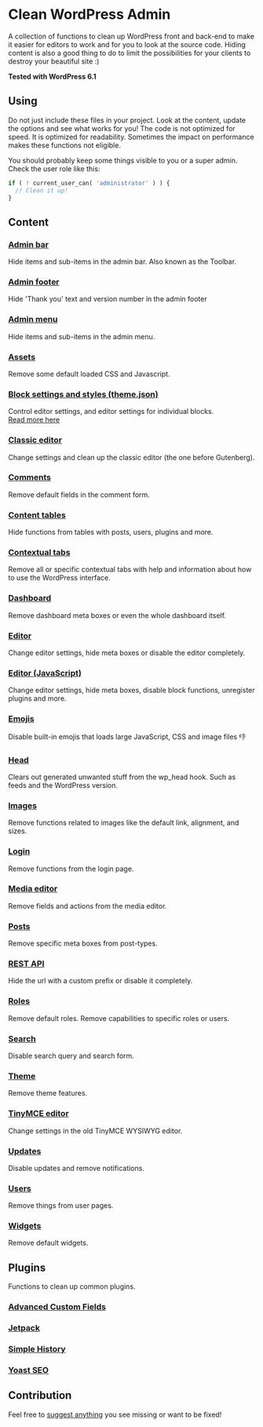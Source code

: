 # Clean WordPress Admin
A collection of functions to clean up WordPress front and back-end to make it easier for editors to work and for you to look at the source code. Hiding content is also a good thing to do to limit the possibilities for your clients to destroy your beautiful site :)

**Tested with WordPress 6.1**

## Using
Do not just include these files in your project. Look at the content, update the options and see what works for you! The code is not optimized for speed. It is optimized for readability. Sometimes the impact on performance makes these functions not eligible.

You should probably keep some things visible to you or a super admin. Check the user role like this:
```php
if ( ! current_user_can( 'administrator' ) ) {
  // Clean it up!
}
```

## Content

### [Admin bar](admin-bar.php)
Hide items and sub-items in the admin bar. Also known as the Toolbar.

### [Admin footer](admin-footer.php)
Hide 'Thank you' text and version number in the admin footer

### [Admin menu](admin-menu.php)
Hide items and sub-items in the admin menu.

### [Assets](assets.php)
Remove some default loaded CSS and Javascript.

### [Block settings and styles (theme.json)](theme.json)
Control editor settings, and editor settings for individual blocks.  
[Read more here](https://developer.wordpress.org/block-editor/how-to-guides/themes/theme-json/)

### [Classic editor](classic-editor.php)
Change settings and clean up the classic editor (the one before Gutenberg).

### [Comments](comments.php)
Remove default fields in the comment form.

### [Content tables](content-tables.php)
Hide functions from tables with posts, users, plugins and more.

### [Contextual tabs](contextual-tabs.php)
Remove all or specific contextual tabs with help and information about how to use the WordPress interface.

### [Dashboard](dashboard.php)
Remove dashboard meta boxes or even the whole dashboard itself.

### [Editor](editor.php)
Change editor settings, hide meta boxes or disable the editor completely.

### [Editor (JavaScript)](editor.js)
Change editor settings, hide meta boxes, disable block functions, unregister plugins and more.

### [Emojis](emojis.php)
Disable built-in emojis that loads large JavaScript, CSS and image files :-1:

### [Head](head.php)
Clears out generated unwanted stuff from the wp_head hook. Such as feeds and the WordPress version.

### [Images](images.php)
Remove functions related to images like the default link, alignment, and sizes.

### [Login](login.php)
Remove functions from the login page.

### [Media editor](media-editor.php)
Remove fields and actions from the media editor.

### [Posts](posts.php)
Remove specific meta boxes from post-types.

### [REST API](rest-api.php)
Hide the url with a custom prefix or disable it completely.

### [Roles](roles.php)
Remove default roles. Remove capabilities to specific roles or users.

### [Search](search.php)
Disable search query and search form.

### [Theme](theme.php)
Remove theme features.

### [TinyMCE editor](tinymce-editor.php)
Change settings in the old TinyMCE WYSIWYG editor.

### [Updates](updates.php)
Disable updates and remove notifications.

### [Users](users.php)
Remove things from user pages.

### [Widgets](widgets.php)
Remove default widgets.

## Plugins
Functions to clean up common plugins.

### [Advanced Custom Fields](plugins/acf.php)

### [Jetpack](plugins/jetpack.php)

### [Simple History](plugins/simple-history.php)

### [Yoast SEO](plugins/yoast-seo.php)

## Contribution
Feel free to [suggest anything](https://github.com/vincentorback/clean-wordpress-admin/issues) you see missing or want to be fixed!
